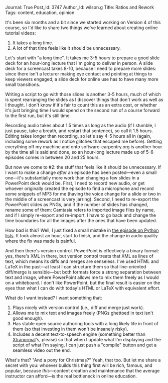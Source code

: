Journal: True
Post_Id: 3747
Author_Id: wilson.g
Title: Ratios and Rework
Tags: content, education, opinion

<p>It's been six months and a bit since we started working on Version 4 of this course, so I'd like to share two things we've learned about creating online tutorial videos:</p>
<ol>
<li>It takes a long time.</li>
<li>A lot of that time feels like it should be unnecessary.</li>
</ol>
<p>Let's start with "a long time". It takes me 3-5 hours to prepare a good slide deck for an hour-long lecture that I'm going to deliver in person. A slide deck for a screencast takes 8-10, because I need to prepare more slides: since there isn't a lecturer making eye contact and pointing at things to keep viewers engaged, a slide deck for online use has to have many more small transitions.</p>
<p>Writing a script to go with those slides is another 3-5 hours, much of which is spent rearranging the slides as I discover things that don't work as well as I thought. I don't know if it's fair to count this as an extra cost, or whether it's just bringing time I would spend on the second run of a course forward to the first run, but it's still time.</p>
<p>Recording audio takes about 1.5 times as long as the audio (if I stumble, I just pause, take a breath, and restart that sentence), so call it 1.5 hours. Editing takes longer than recording, so let's say 4-5 hours all in (again, including some rework as I notice glitches that escaped me before).  Getting everything off my machine and onto software-carpentry.org is another hour by the time all is said and done, so an hour-long lecture made up of 5-6 episodes comes in between 20 and 25 hours.</p>
<p>But now we come to #2: the stuff that feels like it should be unnecessary. If I want to make a change <em>after</em> an episode has been posted&mdash;even a small one&mdash;it's substantially more work than changing a few slides in a PowerPoint deck would be. First, I need to record new audio, or get whoever originally created the episode to find a microphone and record some snippets of MP3 for me (having the voice change for a slide or two in the middle of a screencast is very jarring). Second, I need to re-export the PowerPoint slides as PNGs, and if the number of slides has changed, rename some of them: Camtasia refers to imported image files by name, and if I simply re-export and re-import, I have to go back and change the time boundaries for all the images after the ones that have been updated.</p>
<p>How bad is this? Well, I just fixed a small mistake in <a href="/4_0/python/lists.html">the episode on Python lists</a>. It took almost an hour, start to finish, and the change in audio quality where the fix was made is painful.</p>
<p>And then there's version control. PowerPoint is effectively a binary format: yes, there's XML in there, but version control treats that XML as lines of text, which means its diffs and merges are senseless. I've used HTML and LaTeX in the past&mdash;at least I can structure them so that line-oriented diff/merge is sensible&mdash;but both formats force a strong separation between text and image, where PowerPoint allows me to mix them freely as I would on a whiteboard. I don't like PowerPoint, but the final result is easier on the eyes than what I can do with today's HTML or LaTeX with equivalent effort.</p>
<p>What do I want instead? I want something that:</p>
<ol>
<li>Plays nicely with version control (i.e., diff and merge just work).</li>
<li>Allows me to mix text and images freely (PNGs ghettoed in text isn't good enough).</li>
<li>Has stable open source authoring tools with a long likely life in front of them (so that investing in them won't be insanely risky).</li>
<li>Includes a decent text-to-speech engine (something better than <a href="http://www.xtranormal.com/">Xtranormal</a>'s, please) so that when I update what I'm displaying and the script of what I'm saying, I can just push a "compile" button and get a seamless video out the end.</li>
</ol>
<p>What's that? "And a pony for Christmas?" Yeah, that too. But let me share a secret with you: whoever builds this thing first will be rich, famous, and popular, because <em>this</em>&mdash;content creation and maintenance that the average instructor can afford&mdash;is the real bottleneck in online education.</p>
